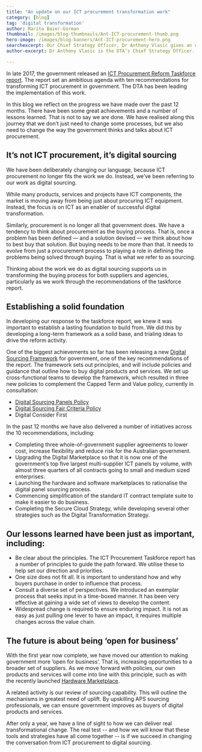 ```yaml
---
title: "An update on our ICT procurement transformation work"
category: [blog]
tag: 'digital transformation'
author: Marita Baier-Gorman
thumbnail: /images/blog-thumbnails/Ant-ICT-procurement-thumb.png
hero-image: /images/blog-banners/Ant-ICT-procurement-hero.png
searchexcerpt: Our Chief Strategy Officer, Dr Anthony Vlasic gives an update on how we're transforming ICT procurement across government.
author-excerpt: Dr Anthony Vlasic is the DTA’s Chief Strategy Officer.

---
```

In late 2017, the government released an [ICT Procurement Reform Taskforce report](https://www.dta.gov.au/what-we-do/policies-and-programs/ict-procurement/ict-procurement-review/). The report set an ambitious agenda with ten recommendations for transforming ICT procurement in government. The DTA has been leading the implementation of this work.

In this blog we reflect on the progress we have made over the past 12 months. There have been some great achievements and a number of lessons learned. That is not to say we are done. We have realised along this journey that we don’t just need to change some processes, but we also need to change the way the government thinks and talks about ICT procurement.

## It’s not ICT procurement, it’s digital sourcing

We have been deliberately changing our language, because ICT procurement no longer fits the work we do. Instead, we’ve been referring to our work as digital sourcing.

While many products, services and projects have ICT components, the market is moving away from being just about procuring ICT equipment. Instead, the focus is on ICT as an enabler of successful digital transformation.

Similarly, procurement is no longer all that government does. We have a tendency to think about procurement as the buying process. That is, once a problem has been defined — and a solution devised — we think about how to best buy that solution. But buying needs to be more than that. It needs to evolve from just a procurement process to playing a role in defining the problems being solved through buying. That is what we refer to as sourcing.

Thinking about the work we do as digital sourcing supports us in transforming the buying process for both suppliers and agencies, particularly as we work through the recommendations of the taskforce report.

## Establishing a solid foundation

In developing our response to the taskforce report, we knew it was important to establish a lasting foundation to build from. We did this by developing a long-term framework as a solid base, and trialing ideas to drive the reform activity.

One of the biggest achievements so far has been releasing a new [Digital Sourcing Framework](https://beta.dta.gov.au/help-and-advice/ict-procurement/digital-sourcing-framework-ict-procurement) for government, one of the key recommendations of the report. The framework sets out principles, and will include policies and guidance that outline how to buy digital products and services. We set up cross-functional teams to develop the framework, which resulted in three new policies to complement the Capped Term and Value policy, currently in consultation:
- [Digital Sourcing Panels Policy](https://beta.dta.gov.au/node/332)
- [Digital Sourcing Fair Criteria Policy](https://beta.dta.gov.au/node/340)
- Digital Consider First

In the past 12 months we have also delivered a number of initiatives across the 10 recommendations, including:

- Completing three whole-of-government supplier agreements to lower cost, increase flexibility and reduce risk for the Australian government.
- Upgrading the Digital Marketplace so that it is now one of the government’s top five largest multi-supplier ICT panels by volume, with almost three quarters of all contracts going to small and medium sized enterprises.
- Launching the hardware and software marketplaces to rationalise the digital panel sourcing process.
- Commencing simplification of the standard IT contract template suite to make it easier to do business.
- Completing the Secure Cloud Strategy, while developing several other strategies such as the Digital Transformation Strategy.

## Our lessons learned have been just as important, including:

- Be clear about the principles. The ICT Procurement Taskforce report has a number of principles to guide the path forward. We utilise these to help set our direction and priorities.
- One size does not fit all. It is important to understand how and why buyers purchase in order to influence that process.
- Consult a diverse set of perspectives. We introduced an exemplar process that seeks input in a time-boxed manner. It has been very effective at gaining a wide set of views to develop the content.
- Widespread change is required to ensure enduring impact. It is not as easy as just pulling one lever to have an impact, it requires multiple changes across the value chain.

## The future is about being ‘open for business’

With the first year now complete, we have moved our attention to making government more ‘open for business’. That is, increasing opportunities to a broader set of suppliers. As we move forward with policies, our own products and services will come into line with this principle, such as with the recently launched [Hardware Marketplace](https://beta.dta.gov.au/news/new-hardware-marketplace).

A related activity is our review of sourcing capability. This will outline the mechanisms in greatest need of uplift. By upskilling APS sourcing professionals, we can ensure government improves as buyers of digital products and services.

After only a year, we have a line of sight to how we can deliver real transformational change. The real test -- and how we will know that these tools and strategies have all come together -- is if we succeed in changing the conversation from ICT procurement to digital sourcing.
